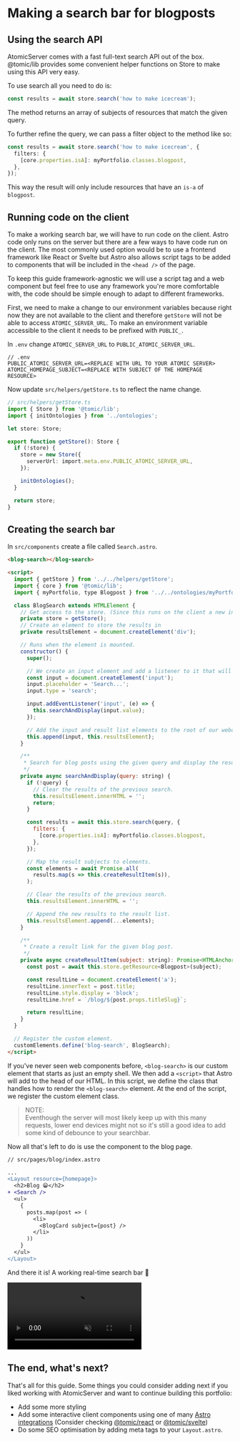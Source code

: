 # Making a search bar for blogposts

## Using the search API

AtomicServer comes with a fast full-text search API out of the box.
@tomic/lib provides some convenient helper functions on Store to make using this API very easy.

To use search all you need to do is:

```typescript
const results = await store.search('how to make icecream');
```

The method returns an array of subjects of resources that match the given query.

To further refine the query, we can pass a filter object to the method like so:

```typescript
const results = await store.search('how to make icecream', {
  filters: {
    [core.properties.isA]: myPortfolio.classes.blogpost,
  },
});
```

This way the result will only include resources that have an `is-a` of `blogpost`.

## Running code on the client

To make a working search bar, we will have to run code on the client.
Astro code only runs on the server but there are a few ways to have code run on the client.
The most commonly used option would be to use a frontend framework like React or Svelte but Astro also allows script tags to be added to components that will be included in the `<head />` of the page.

To keep this guide framework-agnostic we will use a script tag and a web component but feel free to use any framework you're more comfortable with, the code should be simple enough to adapt to different frameworks.

First, we need to make a change to our environment variables because right now they are not available to the client and therefore `getStore` will not be able to access `ATOMIC_SERVER_URL`.
To make an environment variable accessible to the client it needs to be prefixed with `PUBLIC_`.

In `.env` change `ATOMIC_SERVER_URL` to `PUBLIC_ATOMIC_SERVER_URL`.

```env
// .env
PUBLIC_ATOMIC_SERVER_URL=<REPLACE WITH URL TO YOUR ATOMIC SERVER>
ATOMIC_HOMEPAGE_SUBJECT=<REPLACE WITH SUBJECT OF THE HOMEPAGE RESOURCE>
```

Now update `src/helpers/getStore.ts` to reflect the name change.

```typescript
// src/helpers/getStore.ts
import { Store } from '@tomic/lib';
import { initOntologies } from '../ontologies';

let store: Store;

export function getStore(): Store {
  if (!store) {
    store = new Store({
      serverUrl: import.meta.env.PUBLIC_ATOMIC_SERVER_URL,
    });

    initOntologies();
  }

  return store;
}
```

## Creating the search bar

In `src/components` create a file called `Search.astro`.

```html
<blog-search></blog-search>

<script>
  import { getStore } from '../../helpers/getStore';
  import { core } from '@tomic/lib';
  import { myPortfolio, type Blogpost } from '../../ontologies/myPortfolio';

  class BlogSearch extends HTMLElement {
    // Get access to the store. (Since this runs on the client a new instance will be created)
    private store = getStore();
    // Create an element to store the results in
    private resultsElement = document.createElement('div');

    // Runs when the element is mounted.
    constructor() {
      super();

      // We create an input element and add a listener to it that will trigger a search.
      const input = document.createElement('input');
      input.placeholder = 'Search...';
      input.type = 'search';

      input.addEventListener('input', (e) => {
        this.searchAndDisplay(input.value);
      });

      // Add the input and result list elements to the root of our webcomponent.
      this.append(input, this.resultsElement);
    }

    /**
     * Search for blog posts using the given query and display the results.
     */
    private async searchAndDisplay(query: string) {
      if (!query) {
        // Clear the results of the previous search.
        this.resultsElement.innerHTML = '';
        return;
      }

      const results = await this.store.search(query, {
        filters: {
          [core.properties.isA]: myPortfolio.classes.blogpost,
        },
      });

      // Map the result subjects to elements.
      const elements = await Promise.all(
        results.map(s => this.createResultItem(s)),
      );

      // Clear the results of the previous search.
      this.resultsElement.innerHTML = '';

      // Append the new results to the result list.
      this.resultsElement.append(...elements);
    }

    /**
     * Create a result link for the given blog post.
     */
    private async createResultItem(subject: string): Promise<HTMLAnchorElement> {
      const post = await this.store.getResource<Blogpost>(subject);

      const resultLine = document.createElement('a');
      resultLine.innerText = post.title;
      resultLine.style.display = 'block';
      resultLine.href = `/blog/${post.props.titleSlug}`;

      return resultLine;
    }
  }

  // Register the custom element.
  customElements.define('blog-search', BlogSearch);
</script>
```

If you've never seen web components before, `<blog-search>` is our custom element that starts as just an empty shell.
We then add a `<script>` that Astro will add to the head of our HTML.
In this script, we define the class that handles how to render the `<blog-search>` element.
At the end of the script, we register the custom element class.

> NOTE: </br>
> Eventhough the server will most likely keep up with this many requests, lower end devices might not so it's still a good idea to add some kind of debounce to your searchbar.

Now all that's left to do is use the component to the blog page.

```diff
// src/pages/blog/index.astro

...
<Layout resource={homepage}>
  <h2>Blog 😁</h2>
+ <Search />
  <ul>
    {
      posts.map(post => (
        <li>
          <BlogCard subject={post} />
        </li>
      ))
    }
  </ul>
</Layout>
```

And there it is! A working real-time search bar 🎉

<video loop autoplay muted>
  <source src="videos/10-1.mp4">
</video>

## The end, what's next?

That's all for this guide.
Some things you could consider adding next if you liked working with AtomicServer and want to continue building this portfolio:

- Add some more styling
- Add some interactive client components using one of many [Astro integrations](https://docs.astro.build/en/guides/integrations-guide/) (Consider checking [@tomic/react](https://www.npmjs.com/package/@tomic/react) or [@tomic/svelte](https://www.npmjs.com/package/@tomic/svelte))
- Do some SEO optimisation by adding meta tags to your `Layout.astro`.

